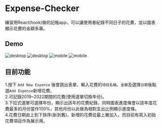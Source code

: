 # Expense-Checker
練習用React(hook)做的記帳app，可以讓使用者紀錄不同日子的花費，並以圖表顯示花費的金額多寡。

## Demo
![desktop](https://i.imgur.com/JiYZohx.png)
![desktop](https://i.imgur.com/fHJIPwr.png)
![mobile](https://i.imgur.com/Kq4qlHV.png)
![mobile](https://i.imgur.com/3Yfo4rG.png)

## 目前功能
1.按下 `Add New Expense` 後會跳出表單，輸入花費的`項目名稱`、`金額`及選擇`日期`後點選`Add Expense`新增花費。  
2.可記錄2019~2022期間的花費(使用選單切換年份)。  
3.下拉式選單可選擇年份，顯示出該年的花費紀錄，同時圖表進度條會以該年度花費最多的月份當作100%，其他月份以此做為相對支出比例顯示進度條。  
4.花費日期由上到下排序(新到舊)，新增的花費從最上層加入，而目前有寫入初始花費項目作為展示用。  
